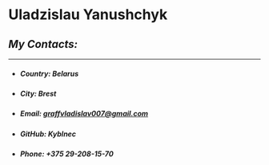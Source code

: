 # **Uladzislau Yanushchyk**
## *My Contacts:*
---
* ##### **Country**: Belarus
* ##### **City**: Brest
* ##### **Email**: graffvladislav007@gmail.com
* ##### **GitHub**: Kyblnec
* ##### **Phone**: +375 29-208-15-70
